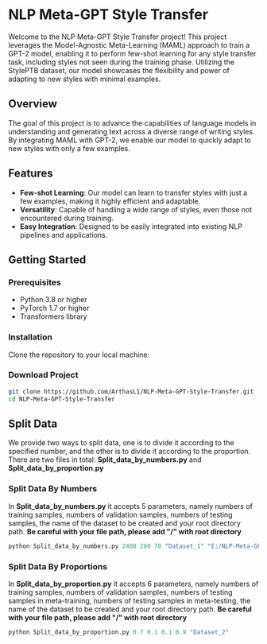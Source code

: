 # NLP Meta-GPT Style Transfer

Welcome to the NLP Meta-GPT Style Transfer project! This project leverages the Model-Agnostic Meta-Learning (MAML) approach to train a GPT-2 model, enabling it to perform few-shot learning for any style transfer task, including styles not seen during the training phase. Utilizing the StylePTB dataset, our model showcases the flexibility and power of adapting to new styles with minimal examples.

## Overview

The goal of this project is to advance the capabilities of language models in understanding and generating text across a diverse range of writing styles. By integrating MAML with GPT-2, we enable our model to quickly adapt to new styles with only a few examples.

## Features

- **Few-shot Learning**: Our model can learn to transfer styles with just a few examples, making it highly efficient and adaptable.
- **Versatility**: Capable of handling a wide range of styles, even those not encountered during training.
- **Easy Integration**: Designed to be easily integrated into existing NLP pipelines and applications.

## Getting Started

### Prerequisites

- Python 3.8 or higher
- PyTorch 1.7 or higher
- Transformers library

### Installation

Clone the repository to your local machine:

### Download Project

```bash
git clone https://github.com/ArthasL1/NLP-Meta-GPT-Style-Transfer.git
cd NLP-Meta-GPT-Style-Transfer
```

## Split Data
We provide two ways to split data, one is to divide it according to the specified number, and the other is to divide it according to the proportion. There are two files in total: **Split_data_by_numbers.py** and **Split_data_by_proportion.py**
### Split Data By Numbers
In **Split_data_by_numbers.py** it accepts 5 parameters, namely numbers of training samples, numbers of validation samples, numbers of testing samples, the name of the dataset to be created and your root directory path. **Be careful with your file path, please add "/" with root directory**

```python
python Split_data_by_numbers.py 2400 200 70 "Dataset_1" "E:/NLP-Meta-GPT-Style-Transfer/"
```

### Split Data By Proportions
In **Split_data_by_proportion.py** it accepts 6 parameters, namely numbers of training samples, numbers of validation samples, numbers of testing samples in meta-training, numbers of testing samples in meta-testing, the name of the dataset to be created and your root directory path. **Be careful with your file path, please add "/" with root directory**

```python
python Split_data_by_proportion.py 0.7 0.1 0.1 0.9 "Dataset_2"
```
